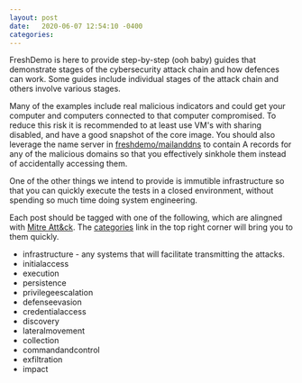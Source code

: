 ```yaml
---
layout: post
date:   2020-06-07 12:54:10 -0400
categories:
---
```

<p>
FreshDemo is here to provide step-by-step (ooh baby) guides that demonstrate stages of the cybersecurity attack chain and how defences can work. Some guides include individual stages of the attack chain and others involve various stages.
</p>

<p>
Many of the examples include real malicious indicators and could get your computer and computers connected to that computer compromised. To reduce this risk it is recommended to at least use VM's with sharing disabled, and have a good snapshot of the core image. You should also leverage the name server in <a href="https://github.com/freshdemo/mailanddns" target="_blank">freshdemo/mailanddns</a> to contain A records for any of the malicious domains so that you effectively sinkhole them instead of accidentally accessing them.
</p>

<p>
One of the other things we intend to provide is immutible infrastructure so that you can quickly execute the tests in a closed environment, without spending so much time doing system engineering.
</p>

<p>
Each post should be tagged with one of the following, which are alingned with <a href="https://attack.mitre.org/" taget="_blank">Mitre Att&ck</a>. The <a href="/categories/">categories</a> link in the top right corner will bring you to them quickly.
</p>

<ul>
    <li>infrastructure - any systems that will facilitate transmitting the attacks.
    <li>initialaccess
    <li>execution
    <li>persistence
    <li>privilegeescalation
    <li>defenseevasion
    <li>credentialaccess
    <li>discovery
    <li>lateralmovement
    <li>collection
    <li>commandandcontrol
    <li>exfiltration
    <li>impact
 
